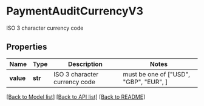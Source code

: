 # PaymentAuditCurrencyV3

ISO 3 character currency code

## Properties
Name | Type | Description | Notes
------------ | ------------- | ------------- | -------------
**value** | **str** | ISO 3 character currency code |  must be one of ["USD", "GBP", "EUR", ]

[[Back to Model list]](../README.md#documentation-for-models) [[Back to API list]](../README.md#documentation-for-api-endpoints) [[Back to README]](../README.md)


